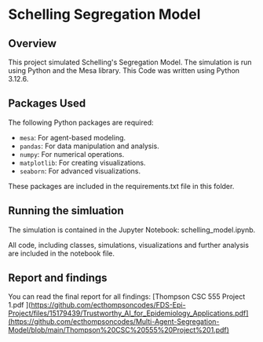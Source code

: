 # Schelling Segregation Model

## Overview
This project simulated Schelling's Segregation  Model. The simulation is run using Python and the Mesa library. This Code was written using Python 3.12.6.

## Packages Used
The following Python packages are required:
- `mesa`: For agent-based modeling.
- `pandas`: For data manipulation and analysis.
- `numpy`: For numerical operations.
- `matplotlib`: For creating visualizations.
- `seaborn`: For advanced visualizations.

These packages are included in the requirements.txt file in this folder.

## Running the simluation
The simulation is contained in the Jupyter Notebook: schelling_model.ipynb.

All code, including classes, simulations, visualizations and further analysis are included in the notebook file.

## Report and findings
You can read the final report for all findings: [Thompson CSC 555 Project 1.pdf
](https://github.com/ecthompsoncodes/FDS-Epi-Project/files/15179439/Trustworthy_AI_for_Epidemiology_Applications.pdf](https://github.com/ecthompsoncodes/Multi-Agent-Segregation-Model/blob/main/Thompson%20CSC%20555%20Project%201.pdf)
